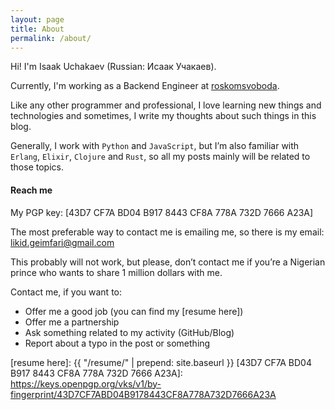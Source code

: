 ```yaml
---
layout: page
title: About
permalink: /about/
---
```


Hi! I'm Isaak Uchakaev (Russian: Исаак Учакаев).

Currently, I'm working as a Backend Engineer at [roskomsvoboda].

Like any other programmer and professional, I love learning new things
and technologies and sometimes, I write my thoughts about such things in
this blog.

Generally, I work with `Python` and `JavaScript`, but I’m also familiar with `Erlang`, 
`Elixir`, `Clojure` and `Rust`, so all my posts mainly will be related to those topics.

#### Reach me

My PGP key: [43D7 CF7A BD04 B917 8443 CF8A 778A 732D 7666 A23A]

The most preferable way to contact me is emailing me, so there is my
email: <a href="mailto:likid.geimfari@gmail.com">likid.geimfari@gmail.com</a>

This probably will not work, but please, don’t contact me if you’re a
Nigerian prince who wants to share 1 million dollars with me.

Contact me, if you want to:

* Offer me a good job (you can find my [resume here])
* Offer me a partnership
* Ask something related to my activity (GitHub/Blog)
* Report about a typo in the post or something

[roskomsvoboda]: https://github.com/roskomsvoboda
[resume here]: {{ "/resume/" | prepend: site.baseurl }}
[43D7 CF7A BD04 B917 8443 CF8A 778A 732D 7666 A23A]: https://keys.openpgp.org/vks/v1/by-fingerprint/43D7CF7ABD04B9178443CF8A778A732D7666A23A
